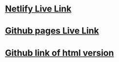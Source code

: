 # [Netlify Live Link](https://transcendent-sprite-69791f.netlify.app/)
# [Github pages Live Link](https://banksjt21.github.io/React-Fashion-Blog-Static/)
# [Github link of html version](https://github.com/banksjt21/React-Fashion-Blog-Static)